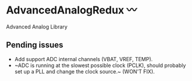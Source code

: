 # AdvancedAnalogRedux 〰
Advanced Analog Library

## Pending issues

* Add support ADC internal channels (VBAT, VREF, TEMP).
* ~ADC is running at the slowest possible clock (PCLK), should probably set up a PLL and change the clock source.~ (WON'T FIX).

